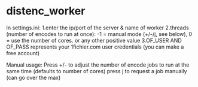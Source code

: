 # distenc_worker
In settings.ini:
1.enter the ip/port of the server & name of worker
2.threads (number of encodes to run at once): -1 = manual mode (+/-/j, see below), 0 = use the number of cores. or any other positive value
3.OF_USER AND OF_PASS represents your 1fichier.com user credentials (you can make a free account)

Manual usage:
Press +/- to adjust the number of encode jobs to run at the same time (defaults to number of cores)
press j to request a job manually (can go over the max)
